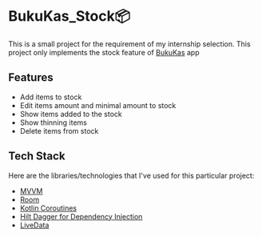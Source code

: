 # BukuKas_Stock📦

This is a small project for the requirement of my internship selection. This project only implements the stock feature of [BukuKas](https://bukukas.co.id/) app 


## Features

 - Add items to stock
 - Edit items amount and minimal amount to stock
 - Show items added to the stock
 - Show thinning items
 - Delete items from stock

## Tech Stack

Here are the libraries/technologies that I've used for this particular project:

 - [MVVM](https://developer.android.com/jetpack/guide?gclid=CjwKCAjwj6SEBhAOEiwAvFRuKATRr0u0-tZSf7u9tupuHatiNqIQUf9PzT7GOniPp_4AfOnhwA55txoC-GUQAvD_BwE&gclsrc=aw.ds)
 - [Room](https://developer.android.com/jetpack/androidx/releases/room?gclid=CjwKCAjwj6SEBhAOEiwAvFRuKNrpuH7395Goyu69s6HkLxMRVvVgY7Iz69cKdFT4ztFFfan7Su4mUBoCUGkQAvD_BwE&gclsrc=aw.ds)
 - [Kotlin Coroutines](https://developer.android.com/kotlin/coroutines?gclid=CjwKCAjwj6SEBhAOEiwAvFRuKCviOMS_FDFgDH2fjKImDGGnkrCXcVp7aFi1uqP1D-yqtddKOABGdRoCIfcQAvD_BwE&gclsrc=aw.ds)
 - [Hilt Dagger for Dependency Injection](https://developer.android.com/training/dependency-injection/hilt-android)
 - [LiveData](https://developer.android.com/topic/libraries/architecture/livedata)

